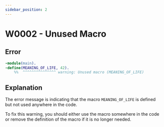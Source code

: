 ```yaml
---
sidebar_position: 2
---
```


# W0002 - Unused Macro

## Error

```erlang
-module(main).
-define(MEANING_OF_LIFE, 42).
    %%  ^^^^^^^^^^^^^^^ warning: Unused macro (MEANING_OF_LIFE)
```

## Explanation

The error message is indicating that the macro `MEANING_OF_LIFE` is defined but not used anywhere in the code.

To fix this warning, you should either use the macro somewhere in the code or remove the definition of the macro if it is no longer needed.
